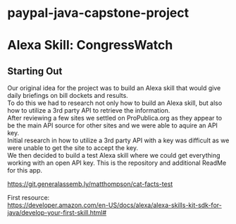 # paypal-java-capstone-project

# Alexa Skill: CongressWatch

## Starting Out

Our original idea for the project was to build an Alexa skill that would give daily briefings on bill dockets and
results.  
To do this we had to research not only how to build an Alexa skill, but also how to utilize a 3rd party API to retrieve
the information.  
After reviewing a few sites we settled on ProPublica.org as they appear to be the main API source for other sites and we
were able to aquire an API key.  
Initial research in how to utilize a 3rd party API with a key was difficult as we were unable to get the site to accept
the key.  
We then decided to build a test Alexa skill where we could get everything working with an open API key. This is the
repository and additional ReadMe for this app.

https://git.generalassemb.ly/matthompson/cat-facts-test

First resource:  
https://developer.amazon.com/en-US/docs/alexa/alexa-skills-kit-sdk-for-java/develop-your-first-skill.html#

